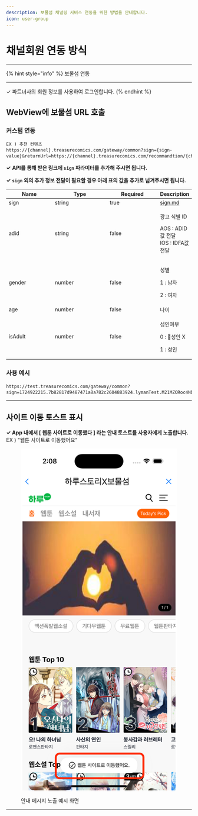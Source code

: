 ```yaml
---
description: 보물섬 채널링 서비스 연동을 위한 방법을 안내합니다.
icon: user-group
---
```


# 채널회원 연동 방식

***

{% hint style="info" %}
보물섬 연동

***

✓ 파트너사의 회원 정보를 사용하여 로그인합니다.
{% endhint %}

## WebView에 보물섬 URL 호출



### **커스텀 연동**

```
EX ) 추천 컨텐츠
https://{channel}.treasurecomics.com/gateway/common?sign={sign-value}&returnUrl=https://{channel}.treasurecomics.com/recommandtion/{channel}
```

**✓** **API를 통해 받은 링크에 `sign` 파라미터를 추가해 주시면 됩니다.**

**✓ `sign` 외의 추가 정보 전달이 필요할 경우 아래 표의 값을 추가로 넘겨주시면 됩니다.**



<table data-full-width="false"><thead><tr><th width="116">Name</th><th width="141">Type</th><th width="127">Required</th><th>Description</th></tr></thead><tbody><tr><td>sign</td><td>string</td><td>true</td><td><a data-mention href="../../sign.md">sign.md</a></td></tr><tr><td>adid</td><td>string</td><td>false</td><td><p>광고 식별 ID </p><p>AOS : ADID값 전달<br>IOS : IDFA값 전달</p></td></tr><tr><td>gender</td><td>number</td><td>false</td><td><p>성별 </p><p>1 : 남자</p><p>2 : 여자</p></td></tr><tr><td>age</td><td>number</td><td>false</td><td>나이</td></tr><tr><td>isAdult</td><td>number</td><td>false</td><td><p>성인여부</p><p>0 : 성인 X</p><p>1 : 성인</p></td></tr></tbody></table>

### 사용 예시

```
https://test.treasurecomics.com/gateway/common?sign=1724922215.7b82817d9487471a8a782c2604883924.lymanTest.M21MZORoc4NbVzq1ZaSC8LgcOKYH9SBIljHYjVOfX5o%3D&returnUrl=https%3A%2F%2Ftest.treasurecomics.com%2Fmain
```

***

## 사이트 이동 토스트 표시

**✓ App 내에서 \[ 웹툰 사이트로 이동했다 ] 라는 안내 토스트를 사용자에게 노출합니다.**\
EX ) "웹툰 사이트로 이동했어요"

<figure><img src="../../../.gitbook/assets/Simulator Screenshot - iPhone 16 Pro - 2024-10-25 at 14.08.11.png" alt=""><figcaption><p>안내 메시지 노출 예시 화면</p></figcaption></figure>

***











